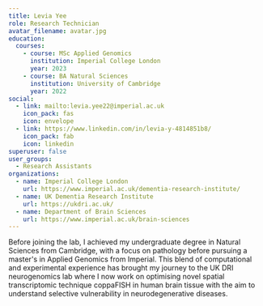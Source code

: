 ```yaml
---
title: Levia Yee
role: Research Technician
avatar_filename: avatar.jpg
education:
  courses:
    - course: MSc Applied Genomics
      institution: Imperial College London
      year: 2023
    - course: BA Natural Sciences
      institution: University of Cambridge
      year: 2022
social:
  - link: mailto:levia.yee22@imperial.ac.uk
    icon_pack: fas
    icon: envelope
  - link: https://www.linkedin.com/in/levia-y-4814851b8/
    icon_pack: fab
    icon: linkedin
superuser: false
user_groups:
  - Research Assistants
organizations:
  - name: Imperial College London
    url: https://www.imperial.ac.uk/dementia-research-institute/
  - name: UK Dementia Research Institute
    url: https://ukdri.ac.uk/
  - name: Department of Brain Sciences
    url: https://www.imperial.ac.uk/brain-sciences
---
```

Before joining the lab, I achieved my undergraduate degree in Natural Sciences from Cambridge, with a focus on pathology before pursuing a master's in Applied Genomics from Imperial. This blend of computational and experimental experience has brought my journey to the UK DRI neurogenomics lab where I now work on optimising novel spatial transcriptomic technique coppaFISH in human brain tissue with the aim to understand selective vulnerability in neurodegenerative diseases.